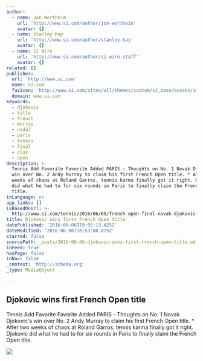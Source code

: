 ```yaml
---
author:
  - name: Jon Wertheim
    url: 'http://www.si.com/author/jon-wertheim'
    avatar: {}
  - name: Stanley Kay
    url: 'http://www.si.com/author/stanley-kay'
    avatar: {}
  - name: SI Wire
    url: 'http://www.si.com/author/si-wire-staff'
    avatar: {}
related: []
publisher:
  url: 'http://www.si.com'
  name: SI.com
  favicon: 'http://www.si.com/sites/all/themes/custom/si_base/assets/images/favicon.ico'
  domain: www.si.com
keywords:
  - djokovic
  - title
  - french
  - murray
  - nadal
  - paris
  - tennis
  - final
  - clay
  - open
description: >-
  Tennis Add Favorite Favorite Added PARIS - Thoughts on No. 1 Novak Djokovic's
  win over No. 2 Andy Murray to claim his first French Open title. * After two
  weeks of chaos at Roland Garros, tennis karma finally got it right. Djokovic
  did what he had to for six rounds in Paris to finally claim the French Open
  title.
inLanguage: en
app_links: []
isBasedOnUrl: >-
  http://www.si.com/tennis/2016/06/05/french-open-final-novak-djokovic-beats-andy-murray-career-slam
title: Djokovic wins first French Open title
datePublished: '2016-06-06T19:05:13.425Z'
dateModified: '2016-06-06T18:53:08.875Z'
starred: false
sourcePath: _posts/2016-06-06-djokovic-wins-first-french-open-title.md
inFeed: true
hasPage: false
inNav: false
_context: 'http://schema.org'
_type: MediaObject

---
```

<article style=""><h1>Djokovic wins first French Open title</h1><p>Tennis Add Favorite Favorite Added PARIS - Thoughts on No. 1 Novak Djokovic's win over No. 2 Andy Murray to claim his first French Open title. * After two weeks of chaos at Roland Garros, tennis karma finally got it right. Djokovic did what he had to for six rounds in Paris to finally claim the French Open title.</p><img src="http://cdn-s3.si.com/styles/si_gallery_slide/s3/images/novak-djokovic-wertheim-final-lead.jpg?itok=IfNwPDVW" /></article>